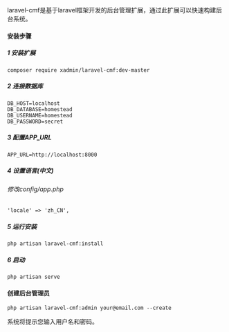 laravel-cmf是基于laravel框架开发的后台管理扩展，通过此扩展可以快速构建后台系统。

#### 安装步骤
##### 1 安装扩展
```
composer require xadmin/laravel-cmf:dev-master
```
##### 2 连接数据库
```
DB_HOST=localhost
DB_DATABASE=homestead
DB_USERNAME=homestead
DB_PASSWORD=secret
```
##### 3 配置APP_URL
```
APP_URL=http://localhost:8000
```
##### 4 设置语言(中文)
###### 修改config/app.php
```
'locale' => 'zh_CN',
```

##### 5 运行安装
```
php artisan laravel-cmf:install
```
##### 6 启动
```
php artisan serve
```
#### 创建后台管理员
```
php artisan laravel-cmf:admin your@email.com --create
```

系统将提示您输入用户名和密码。